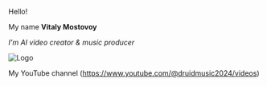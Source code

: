 Hello!

My name **Vitaly Mostovoy**

_I'm AI video creator & music producer_ 

![Logo](https://drive.google.com/file/d/1OwIFWSsKEOfm5RvXnXxRWZ0pPnLuL2mG/view?usp=sharing)

My YouTube channel (https://www.youtube.com/@druidmusic2024/videos)
